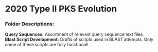 # 2020 Type II PKS Evolution   

### Folder Descriptions: ###   
  **Query Sequences:** Assortment of relevant query sequence text files.    
  **Blast Script Development:** Drafts of scripts used in BLAST attempts. Only some of these scripts are    fully functional!   
  
